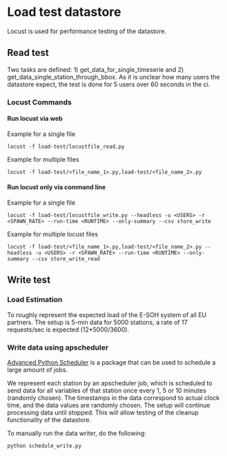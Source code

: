 # Load test datastore

Locust is used for performance testing of the datastore.

## Read test
Two tasks are defined: 1) get_data_for_single_timeserie and 2) get_data_single_station_through_bbox. As it is unclear how many users the datastore expect, the test is done for 5 users over 60 seconds in the ci.

### Locust Commands
#### Run locust via web
Example for a single file
```shell
locust -f load-test/locustfile_read.py
```

Example for multiple files
```shell
locust -f load-test/<file_name_1>.py,load-test/<file_name_2>.py
```

#### Run locust only via command line
Example for a single file
```shell
locust -f load-test/locustfile_write.py --headless -u <USERS> -r <SPAWN_RATE> --run-time <RUNTIME> --only-summary --csv store_write
```

Example for multiple locust files
```shell
locust -f load-test/<file_name_1>.py,load-test/<file_name_2>.py --headless -u <USERS> -r <SPAWN_RATE> --run-time <RUNTIME> --only-summary --csv store_write_read
```

## Write test

### Load Estimation
To roughly represent the expected load of the E-SOH system of all EU partners. The setup is 5-min data for 5000 stations, a rate of 17 requests/sec is expected (12*5000/3600).

### Write data using apscheduler
[Advanced Python Scheduler](https://apscheduler.readthedocs.io/en/3.x/) is a package that can be
used to schedule a large amount of jobs.

We represent each station by an apscheduler job, which is scheduled to send data for all variables of that station once every 1, 5 or 10 minutes (randomly chosen). The timestamps in the data correspond to actual clock time, and the data values are randomly chosen. The setup will continue processing data until stopped. This will allow testing of the cleanup functionality of the datastore.

To manually run the data writer, do the following:
```shell
python schedule_write.py
```
